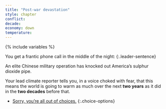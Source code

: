 ```yaml
---
title: "Post-war devastation"
style: chapter
conflict: 
decade: 
economy: down
temperature: 
---
```


{% include variables %}

You get a frantic phone call in the middle of the night: 
{:.leader-sentence}

An elite Chinese military operation has knocked out America’s sulphur dioxide pipe.

Your lead climate reporter tells you, in a voice choked with fear, that this means the world is going to warm as much over the next **two years** as it did in the **two decades** before that.

- [Sorry, you’re all out of choices.](chapter_sudden-warming.html)
{:.choice-options}
